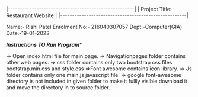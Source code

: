 |-----------------------------------------------------|
|	Project Title: Restaurant Website    	      |
|-----------------------------------------------------|

Name:- Rishi Patel
Enrolment No:- 216040307057
Dept:-Computer(GIA)
Date:-19-01-2023

*******Instructions TO Run Program********

=> Open index.html file for main page.
=> Navigationpages folder contains other web pages.
=> css folder contains only two bootstrap css files bootstrap.min.css and style.css
=>Font awesome contains icon library.
=> Js folder contains only one main.js javascript file.
=> google font-awesome directory is not included in given folder to make it fullly visible download it and move the directory in to source folder. 
 

